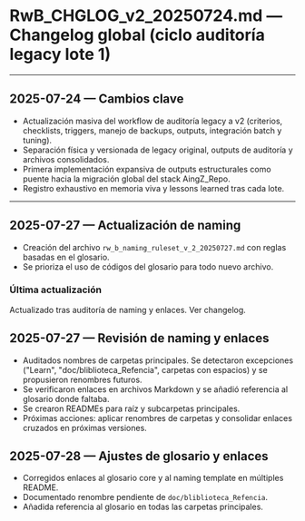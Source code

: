 # RwB_CHGLOG_v2_20250724.md — Changelog global (ciclo auditoría legacy lote 1)

---

## 2025-07-24 — Cambios clave
- Actualización masiva del workflow de auditoría legacy a v2 (criterios, checklists, triggers, manejo de backups, outputs, integración batch y tuning).
- Separación física y versionada de legacy original, outputs de auditoría y archivos consolidados.
- Primera implementación expansiva de outputs estructurales como puente hacia la migración global del stack AingZ_Repo.
- Registro exhaustivo en memoria viva y lessons learned tras cada lote.

---

## 2025-07-27 — Actualización de naming
- Creación del archivo `rw_b_naming_ruleset_v_2_20250727.md` con reglas basadas en el glosario.
- Se prioriza el uso de códigos del glosario para todo nuevo archivo.


### Última actualización
Actualizado tras auditoría de naming y enlaces. Ver changelog.

## 2025-07-27 — Revisión de naming y enlaces
- Auditados nombres de carpetas principales. Se detectaron excepciones ("Learn", "doc/bliblioteca_Refencia", carpetas con espacios) y se propusieron renombres futuros.
- Se verificaron enlaces en archivos Markdown y se añadió referencia al glosario donde faltaba.
- Se crearon READMEs para raíz y subcarpetas principales.
- Próximas acciones: aplicar renombres de carpetas y consolidar enlaces cruzados en próximas versiones.

## 2025-07-28 — Ajustes de glosario y enlaces
- Corregidos enlaces al glosario core y al naming template en múltiples README.
- Documentado renombre pendiente de `doc/bliblioteca_Refencia`.
- Añadida referencia al glosario en todas las carpetas principales.
